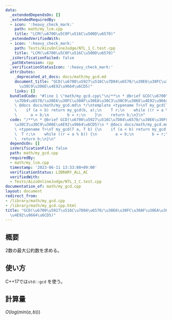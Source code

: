 ```yaml
---
data:
  _extendedDependsOn: []
  _extendedRequiredBy:
  - icon: ':heavy_check_mark:'
    path: math/my_lcm.cpp
    title: "LCM(\u6700\u5C0F\u516C\u500D\u6570)"
  _extendedVerifiedWith:
  - icon: ':heavy_check_mark:'
    path: Tests/AizuOnlineJudge/NTL_1_C.test.cpp
    title: "LCM(\u6700\u5C0F\u516C\u500D\u6570)"
  _isVerificationFailed: false
  _pathExtension: cpp
  _verificationStatusIcon: ':heavy_check_mark:'
  attributes:
    _deprecated_at_docs: docs/math/my_gcd.md
    document_title: "GCD(\u6700\u5927\u516C\u7D04\u6570/\u30E6\u30FC\u30AF\u30EA\u30C3\
      \u30C9\u306E\u4E92\u9664\u6CD5)"
    links: []
  bundledCode: "#line 1 \"math/my_gcd.cpp\"\n/**\n * @brief GCD(\u6700\u5927\u516C\
    \u7D04\u6570/\u30E6\u30FC\u30AF\u30EA\u30C3\u30C9\u306E\u4E92\u9664\u6CD5)\n *\
    \ @docs docs/math/my_gcd.md\n */\ntemplate <typename T>\nT my_gcd(T a, T b) {\n\
    \    if (a < b) return my_gcd(b, a);\n    T r;\n    while ((r = a % b)) {\n  \
    \      a = b;\n        b = r;\n    }\n    return b;\n}\n"
  code: "/**\n * @brief GCD(\u6700\u5927\u516C\u7D04\u6570/\u30E6\u30FC\u30AF\u30EA\
    \u30C3\u30C9\u306E\u4E92\u9664\u6CD5)\n * @docs docs/math/my_gcd.md\n */\ntemplate\
    \ <typename T>\nT my_gcd(T a, T b) {\n    if (a < b) return my_gcd(b, a);\n  \
    \  T r;\n    while ((r = a % b)) {\n        a = b;\n        b = r;\n    }\n  \
    \  return b;\n}\n"
  dependsOn: []
  isVerificationFile: false
  path: math/my_gcd.cpp
  requiredBy:
  - math/my_lcm.cpp
  timestamp: '2023-06-11 13:33:08+09:00'
  verificationStatus: LIBRARY_ALL_AC
  verifiedWith:
  - Tests/AizuOnlineJudge/NTL_1_C.test.cpp
documentation_of: math/my_gcd.cpp
layout: document
redirect_from:
- /library/math/my_gcd.cpp
- /library/math/my_gcd.cpp.html
title: "GCD(\u6700\u5927\u516C\u7D04\u6570/\u30E6\u30FC\u30AF\u30EA\u30C3\u30C9\u306E\
  \u4E92\u9664\u6CD5)"
---
```

## 概要
  
2数の最大公約数を求める。

## 使い方

C++17では`std::gcd` を使う。

## 計算量

$O(log(min(a, b)))$